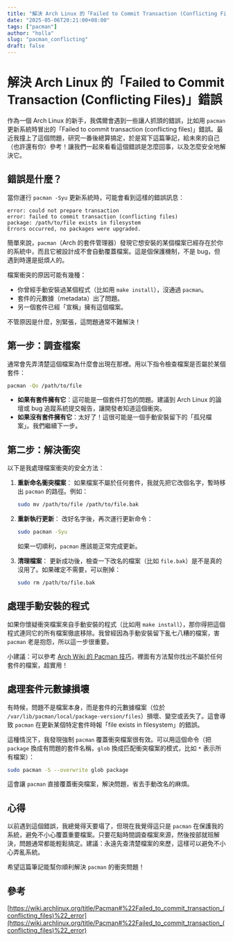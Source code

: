 ```yaml
---
title: "解決 Arch Linux 的「Failed to Commit Transaction (Conflicting Files)」錯誤"
date: "2025-05-06T20:21:00+08:00"
tags: ["pacman"]
author: "holla"
slug: "pacman_conflicting"
draft: false
---
```


# 解決 Arch Linux 的「Failed to Commit Transaction (Conflicting Files)」錯誤

作為一個 Arch Linux 的新手，我偶爾會遇到一些讓人抓頭的錯誤，比如用 `pacman` 更新系統時冒出的「Failed to commit transaction (conflicting files)」錯誤。最近我撞上了這個問題，研究一番後總算搞定，於是寫下這篇筆記，給未來的自己（也許還有你）參考！讓我們一起來看看這個錯誤是怎麼回事，以及怎麼安全地解決它。

## 錯誤是什麼？

當你運行 `pacman -Syu` 更新系統時，可能會看到這樣的錯誤訊息：

```
error: could not prepare transaction
error: failed to commit transaction (conflicting files)
package: /path/to/file exists in filesystem
Errors occurred, no packages were upgraded.
```

簡單來說，`pacman`（Arch 的套件管理器）發現它想安裝的某個檔案已經存在於你的系統中，而且它被設計成不會自動覆蓋檔案。這是個保護機制，不是 bug，但遇到時還是挺煩人的。

檔案衝突的原因可能有幾種：
- 你曾經手動安裝過某個程式（比如用 `make install`），沒通過 `pacman`。
- 套件的元數據（metadata）出了問題。
- 另一個套件已經「宣稱」擁有這個檔案。

不管原因是什麼，別緊張，這問題通常不難解決！

## 第一步：調查檔案

通常會先弄清楚這個檔案為什麼會出現在那裡。用以下指令檢查檔案是否屬於某個套件：

```bash
pacman -Qo /path/to/file
```

- **如果有套件擁有它**：這可能是一個套件打包的問題。建議到 Arch Linux 的論壇或 bug 追蹤系統提交報告，讓開發者知道這個衝突。
- **如果沒有套件擁有它**：太好了！這很可能是一個手動安裝留下的「孤兒檔案」。我們繼續下一步。

## 第二步：解決衝突

以下是我處理檔案衝突的安全方法：

1. **重新命名衝突檔案**：
   如果檔案不屬於任何套件，我就先把它改個名字，暫時移出 `pacman` 的路徑。例如：

   ```bash
   sudo mv /path/to/file /path/to/file.bak
   ```

2. **重新執行更新**：
   改好名字後，再次運行更新命令：

   ```bash
   sudo pacman -Syu
   ```

   如果一切順利，`pacman` 應該能正常完成更新。

3. **清理檔案**：
   更新成功後，檢查一下改名的檔案（比如 `file.bak`）是不是真的沒用了。如果確定不需要，可以刪掉：

   ```bash
   sudo rm /path/to/file.bak
   ```

## 處理手動安裝的程式

如果你懷疑衝突檔案來自手動安裝的程式（比如用 `make install`），那你得把這個程式連同它的所有檔案徹底移除。我曾經因為手動安裝留下亂七八糟的檔案，害 `pacman` 老是抱怨，所以這一步很重要。

小建議：可以參考 [Arch Wiki 的 Pacman 技巧](https://wiki.archlinux.org/title/Pacman/Tips_and_tricks#Identify_files_not_owned_by_any_package)，裡面有方法幫你找出不屬於任何套件的檔案，超實用！

## 處理套件元數據損壞

有時候，問題不是檔案本身，而是套件的元數據檔案（位於 `/var/lib/pacman/local/package-version/files`）損壞、變空或丟失了。這會導致 `pacman` 在更新某個特定套件時報「file exists in filesystem」的錯誤。

這種情況下，我發現強制 `pacman` 覆蓋衝突檔案很有效。可以用這個命令（把 `package` 換成有問題的套件名稱，`glob` 換成匹配衝突檔案的模式，比如 `*` 表示所有檔案）：

```bash
sudo pacman -S --overwrite glob package
```

這會讓 `pacman` 直接覆蓋衝突檔案，解決問題，省去手動改名的麻煩。

## 心得

以前遇到這個錯誤，我總覺得天要塌了，但現在我覺得這只是 `pacman` 在保護我的系統，避免不小心覆蓋重要檔案。只要花點時間調查檔案來源，然後按部就班解決，問題通常都能輕鬆搞定。建議：永遠先查清楚檔案的來歷，這樣可以避免不小心弄亂系統。

希望這篇筆記能幫你順利解決 `pacman` 的衝突問題！

## 參考
[https://wiki.archlinux.org/title/Pacman#%22Failed_to_commit_transaction_(conflicting_files)%22_error](https://wiki.archlinux.org/title/Pacman#%22Failed_to_commit_transaction_(conflicting_files)%22_error)
